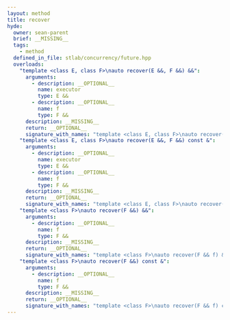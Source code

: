 ```yaml
---
layout: method
title: recover
hyde:
  owner: sean-parent
  brief: __MISSING__
  tags:
    - method
  defined_in_file: stlab/concurrency/future.hpp
  overloads:
    "template <class E, class F>\nauto recover(E &&, F &&) &&":
      arguments:
        - description: __OPTIONAL__
          name: executor
          type: E &&
        - description: __OPTIONAL__
          name: f
          type: F &&
      description: __MISSING__
      return: __OPTIONAL__
      signature_with_names: "template <class E, class F>\nauto recover(E && executor, F && f) &&"
    "template <class E, class F>\nauto recover(E &&, F &&) const &":
      arguments:
        - description: __OPTIONAL__
          name: executor
          type: E &&
        - description: __OPTIONAL__
          name: f
          type: F &&
      description: __MISSING__
      return: __OPTIONAL__
      signature_with_names: "template <class E, class F>\nauto recover(E && executor, F && f) const &"
    "template <class F>\nauto recover(F &&) &&":
      arguments:
        - description: __OPTIONAL__
          name: f
          type: F &&
      description: __MISSING__
      return: __OPTIONAL__
      signature_with_names: "template <class F>\nauto recover(F && f) &&"
    "template <class F>\nauto recover(F &&) const &":
      arguments:
        - description: __OPTIONAL__
          name: f
          type: F &&
      description: __MISSING__
      return: __OPTIONAL__
      signature_with_names: "template <class F>\nauto recover(F && f) const &"
---
```

